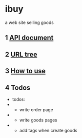 # ibuy

a web site selling goods

## 1 [API document](doc/API.md)

## 2 [URL tree](doc/url.md)

## 3 [How to use](doc/doc.md)

## 4 Todos

- todos:
- - write order page
- - write goods pages
- - add tags when create goods